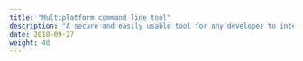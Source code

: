 ```yaml
---
title: "Multiplatform command line tool"
description: "A secure and easily usable tool for any developer to interact with an EOS blockchain"
date: 2018-09-27
weight: 40
---
```


